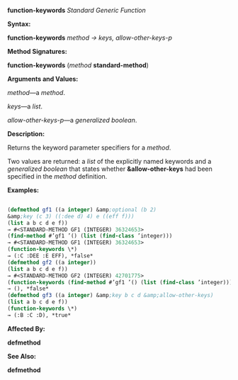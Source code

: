 **function-keywords** *Standard Generic Function* 



**Syntax:** 



**function-keywords** *method → keys, allow-other-keys-p* 



**Method Signatures:** 



**function-keywords** (*method* **standard-method**) 



**Arguments and Values:** 



*method*—a *method*. 



*keys*—a *list*. 



*allow-other-keys-p*—a *generalized boolean*. 



**Description:** 



Returns the keyword parameter specifiers for a *method*. 



Two values are returned: a *list* of the explicitly named keywords and a *generalized boolean* that states whether **&amp;allow-other-keys** had been specified in the *method* definition. 



**Examples:**
```lisp
 
(defmethod gf1 ((a integer) &amp;optional (b 2) 
&amp;key (c 3) ((:dee d) 4) e ((eff f))) 
(list a b c d e f)) 
→ #<STANDARD-METHOD GF1 (INTEGER) 36324653> 
(find-method #’gf1 ’() (list (find-class ’integer))) 
→ #<STANDARD-METHOD GF1 (INTEGER) 36324653> 
(function-keywords \*) 
→ (:C :DEE :E EFF), *false* 
(defmethod gf2 ((a integer)) 
(list a b c d e f)) 
→ #<STANDARD-METHOD GF2 (INTEGER) 42701775> 
(function-keywords (find-method #’gf1 ’() (list (find-class ’integer)))) 
→ (), *false* 
(defmethod gf3 ((a integer) &amp;key b c d &amp;allow-other-keys) 
(list a b c d e f)) 
(function-keywords \*) 
→ (:B :C :D), *true* 

```
**Affected By:** 



**defmethod** 







 



 



**See Also:** 



**defmethod** 



